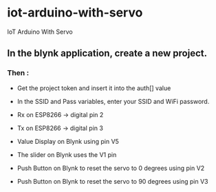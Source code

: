 # iot-arduino-with-servo
IoT Arduino With Servo

## In the blynk application, create a new project.

### Then : 

- Get the project token and insert it into the auth[] value

- In the SSID and Pass variables, enter your SSID and WiFi password.

- Rx on ESP8266 -> digital pin 2

- Tx on ESP8266 -> digital pin 3

- Value Display on Blynk using pin V5

- The slider on Blynk uses the V1 pin

- Push Button on Blynk to reset the servo to 0 degrees using pin V2

- Push Button on Blynk to reset the servo to 90 degrees using pin V3
